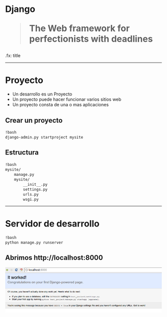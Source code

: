 # Django<blockquote><p>The Web framework for perfectionists with deadlines</p></blockquote>

.fx: title

---

# Proyecto

* Un desarrollo es un Proyecto
* Un proyecto puede hacer funcionar varios sitios web
* Un proyecto consta de una o mas aplicaciones

## Crear un proyecto

    !bash
    django-admin.py startproject mysite

## Estructura

    !bash
    mysite/
        manage.py        
        mysite/
            __init__.py
            settings.py
            urls.py
            wsgi.py

---

# Servidor de desarrollo
    


    !bash
    python manage.py runserver

## Abrimos http://localhost:8000

![runserver](images/runserver.png)